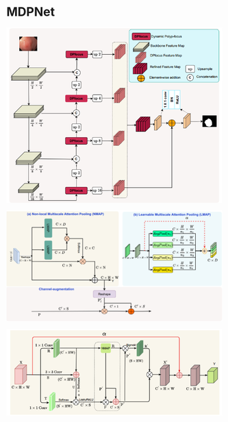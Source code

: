 # MDPNet
![Architecture](images/architecture.PNG)



![LMAP_NMAP](images/lmap_nmap.PNG)

![DPfocus](images/dfocus.PNG)
